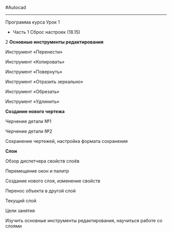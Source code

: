 #Autocad 
_______

Программа курса
Урок 1
- Часть 1
Сброс настроек (18.15)

2 **Основные инструменты редактирования**

Инструмент «Перенести»

Инструмент «Копировать»

Инструмент «Повернуть»

Инструмент «Отразить зеркально»

Инструмент «Обрезать»

Инструмент «Удлинить»

**Создание нового чертежа**

Черчение детали №1

Черчение детали №2

Сохранение чертежей, настройка формата сохранения

**Слои**

Обзор диспетчера свойств слоёв

Перемещение окон и палитр

Создание нового слоя, изменение свойств

Перенос объекта в другой слой

Текущий слой

Цели занятия

Изучить основные инструменты редактирования, научиться работе со слоями